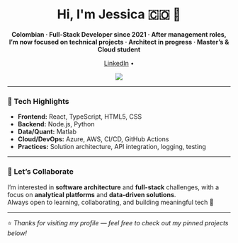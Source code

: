 <div align="center">

  <h1>Hi, I'm Jessica 🇨🇴 👋</h1>
  <p><b>Colombian · Full-Stack Developer since 2021 · After management roles, I’m now focused on technical projects · Architect in progress · Master’s & Cloud student</b></p>

  <!-- Links -->
  <a href="https://www.linkedin.com/in/jessicajoya" target="_blank">LinkedIn</a> •

  <!-- Tech Icons -->
  <p align="center">
    <a href="https://skillicons.dev">
      <img src="https://skillicons.dev/icons?i=js,ts,react,html,css,nodejs,dotnet,python,aws,git,github" />
    </a>
  </p>

</div>

---

### 🧰 Tech Highlights

- **Frontend:** React, TypeScript, HTML5, CSS  
- **Backend:** Node.js, Python  
- **Data/Quant:** Matlab  
- **Cloud/DevOps:** Azure, AWS, CI/CD, GitHub Actions  
- **Practices:** Solution architecture, API integration, logging, testing  

---

### 🤝 Let’s Collaborate

I’m interested in **software architecture** and **full-stack** challenges, with a focus on **analytical platforms** and **data-driven solutions**.  
Always open to learning, collaborating, and building meaningful tech 🌱

---

⭐ *Thanks for visiting my profile — feel free to check out my pinned projects below!*
